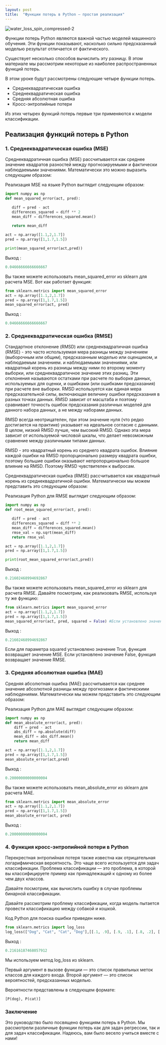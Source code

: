 ```yaml
---
layout: post
title:  "Функции потерь в Python — простая реализация"
---
```

![water_loss_spin_compressed-2](https://github.com/UzunDemir/uzundemir.github.io/assets/94790150/676855f4-9ea9-44d9-9cdd-ce032c523a82)

Функции потерь Python являются важной частью моделей машинного обучения. Эти функции показывают, насколько сильно предсказанный моделью результат отличается от фактического.

Существует несколько способов вычислить эту разницу. В этом материале мы рассмотрим некоторые из наиболее распространенных функций потерь.

В этом уроке будут рассмотрены следующие четыре функции потерь.

* Среднеквадратическая ошибка
* Среднеквадратическая ошибка
* Средняя абсолютная ошибка
* Кросс-энтропийные потери

Из этих четырех функций потерь первые три применяются к модели классификации.

## Реализация функций потерь в Python

### 1. Среднеквадратическая ошибка (MSE)

Среднеквадратичная ошибка (MSE) рассчитывается как среднее значение квадратов разностей между прогнозируемыми и фактически наблюдаемыми значениями. Математически это можно выразить следующим образом:

Реализация MSE на языке Python выглядит следующим образом:

``` python
import numpy as np
def mean_squared_error(act, pred):

   diff = pred - act
   differences_squared = diff ** 2
   mean_diff = differences_squared.mean()
   
   return mean_diff

act = np.array([1.1,2,1.7])
pred = np.array([1,1.7,1.5])

print(mean_squared_error(act,pred)) 
```
Выход :

``` python
0.04666666666666667
```
Вы также можете использовать mean_squared_error из sklearn для расчета MSE. Вот как работает функция:

``` python
from sklearn.metrics import mean_squared_error
act = np.array([1.1,2,1.7])
pred = np.array([1,1.7,1.5])
mean_squared_error(act, pred)
```
Выход :
``` python
0.04666666666666667
```
### 2. Среднеквадратическая ошибка (RMSE)
Стандартное отклонение (RMSD) или среднеквадратичная ошибка (RMSE) - это часто используемая мера разницы между значением (выборочным или общим), предсказанным моделью или оценщиком, и наблюдаемым значением. и наблюдаемыми значениями, или квадратный корень из разницы между ними по второму моменту выборки, или среднеквадратичное значение этих разниц. Эти отклонения называются остатками при расчете по выборке данных, используемых для оценки, и ошибками (или ошибками предсказания) при расчете вне выборки. RMSD используется как единая мера предсказательной силы, включающая величину ошибки предсказания в разных точках данных. RMSD зависит от масштаба и поэтому сравнивает точность ошибок предсказания различных моделей для данного набора данных, а не между наборами данных.

RMSD всегда неотрицателен, при этом значение нуля (что редко достигается на практике) указывает на идеальное согласие с данными. В целом, низкий RMSD лучше, чем высокий RMSD. Однако эта мера зависит от используемой числовой шкалы, что делает невозможным сравнение между различными типами данных.

RMSD - это квадратный корень из среднего квадрата ошибок. Влияние каждой ошибки на RMSD пропорционально размеру квадрата ошибки, поэтому большие ошибки оказывают непропорционально большое влияние на RMSD. Поэтому RMSD чувствителен к выбросам.

Среднеквадратическая ошибка (RMSE) рассчитывается как квадратный корень из среднеквадратичной ошибки. Математически мы можем представить это следующим образом:

Реализация Python для RMSE выглядит следующим образом:
``` python
import numpy as np
def root_mean_squared_error(act, pred):

   diff = pred - act
   differences_squared = diff ** 2
   mean_diff = differences_squared.mean()
   rmse_val = np.sqrt(mean_diff)
   return rmse_val

act = np.array([1.1,2,1.7])
pred = np.array([1,1.7,1.5])

print(root_mean_squared_error(act,pred))
```
Выход :
``` python
0.21602468994692867
```
Вы также можете использовать mean_squared_error из sklearn для расчета RMSE. Давайте посмотрим, как реализовать RMSE, используя ту же функцию:
``` python
from sklearn.metrics import mean_squared_error
act = np.array([1.1,2,1.7])
pred = np.array([1,1.7,1.5])
mean_squared_error(act, pred, squared = False) #Если установлено значение False, функция возвращает значение RMSE.
```
Выход :
``` python
0.21602468994692867
```
Если для параметра squared установлено значение True, функция возвращает значение MSE. Если установлено значение False, функция возвращает значение RMSE.

### 3. Средняя абсолютная ошибка (MAE)

Средняя абсолютная ошибка (MAE) рассчитывается как среднее значение абсолютной разницы между прогнозами и фактическими наблюдениями. Математически мы можем представить это следующим образом:

Реализация Python для MAE выглядит следующим образом:
``` python
import numpy as np
def mean_absolute_error(act, pred):
    diff = pred - act
    abs_diff = np.absolute(diff)
    mean_diff = abs_diff.mean()
    return mean_diff

act = np.array([1.1,2,1.7])
pred = np.array([1,1.7,1.5])
mean_absolute_error(act,pred)
```
Выход :
``` python
0.20000000000000004
```
Вы также можете использовать mean_absolute_error из sklearn для расчета MAE.
``` python
from sklearn.metrics import mean_absolute_error
act = np.array([1.1,2,1.7])
pred = np.array([1,1.7,1.5])
mean_absolute_error(act, pred)
```
Выход :
``` python
0.20000000000000004
```
### 4. Функция кросс-энтропийной потери в Python

Перекрестная энтропийная потеря также известна как отрицательная логарифмическая вероятность. Это чаще всего используется для задач классификации. Проблема классификации — это проблема, в которой вы классифицируете пример как принадлежащий к одному из более чем двух классов.

Давайте посмотрим, как вычислить ошибку в случае проблемы бинарной классификации.

Давайте рассмотрим проблему классификации, когда модель пытается провести классификацию между собакой и кошкой.

Код Python для поиска ошибки приведен ниже.
``` python
from sklearn.metrics import log_loss
log_loss(["Dog", "Cat", "Cat", "Dog"],[[.1, .9], [.9, .1], [.8, .2], [.35, .65]])
```
Выход :
``` python
0.21616187468057912
```
Мы используем метод log_loss из sklearn.

Первый аргумент в вызове функции — это список правильных меток классов для каждого входа. Второй аргумент — это список вероятностей, предсказанных моделью.

Вероятности представлены в следующем формате:
``` python
[P(dog), P(cat)]
````
### Заключение

Это руководство было посвящено функциям потерь в Python. Мы рассмотрели различные функции потерь как для задач регрессии, так и для задач классификации. Надеюсь, вам было весело учиться вместе с нами!
